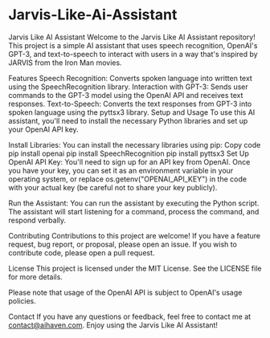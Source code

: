 # Jarvis-Like-Ai-Assistant
Jarvis Like AI Assistant
Welcome to the Jarvis Like AI Assistant repository! This project is a simple AI assistant that uses speech recognition, OpenAI's GPT-3, and text-to-speech to interact with users in a way that's inspired by JARVIS from the Iron Man movies.

Features
Speech Recognition: Converts spoken language into written text using the SpeechRecognition library.
Interaction with GPT-3: Sends user commands to the GPT-3 model using the OpenAI API and receives text responses.
Text-to-Speech: Converts the text responses from GPT-3 into spoken language using the pyttsx3 library.
Setup and Usage
To use this AI assistant, you'll need to install the necessary Python libraries and set up your OpenAI API key.

Install Libraries: You can install the necessary libraries using pip:
Copy code
pip install openai
pip install SpeechRecognition
pip install pyttsx3
Set Up OpenAI API Key: You'll need to sign up for an API key from OpenAI. Once you have your key, you can set it as an environment variable in your operating system, or replace os.getenv("OPENAI_API_KEY") in the code with your actual key (be careful not to share your key publicly).

Run the Assistant: You can run the assistant by executing the Python script. The assistant will start listening for a command, process the command, and respond verbally.

Contributing
Contributions to this project are welcome! If you have a feature request, bug report, or proposal, please open an issue. If you wish to contribute code, please open a pull request.

License
This project is licensed under the MIT License. See the LICENSE file for more details.

Please note that usage of the OpenAI API is subject to OpenAI's usage policies.

Contact
If you have any questions or feedback, feel free to contact me at contact@aihaven.com. Enjoy using the Jarvis Like AI Assistant!
